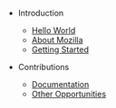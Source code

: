 <!-- _sidebar.md -->

- Introduction
  - [Hello World](/)
  - [About Mozilla](/about_mozilla.md)
  - [Getting Started](/getting_started.md)

- Contributions
  - [Documentation](contributions/documentation.md)
  - [Other Opportunities](contributions/other_opportunities.md)
